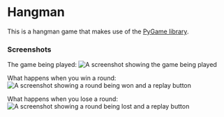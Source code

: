 # Hangman
This is a hangman game that makes use of the [PyGame library](https://www.pygame.org/).

### Screenshots
The game being played:
![A screenshot showing the game being played](https://github.com/katie-ar/hangman/assets/148056793/8221f6b5-6c3c-4831-876a-f8b2e5a6070a)

What happens when you win a round:
![A screenshot showing a round being won and a replay button](https://github.com/katie-ar/hangman/assets/148056793/a4d5987c-e9d5-42f5-b24c-72d3213fa9a6)

What happens when you lose a round:
![A screenshot showing a round being lost and a replay button](https://github.com/katie-ar/hangman/assets/148056793/652b3dc0-00a4-47f2-9e68-6d5d18e9aedf)



